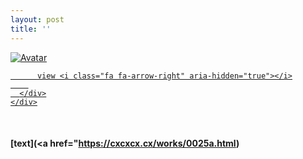 ```yaml
---
layout: post
title: ''
---
```


<p class="imglist">

<div class="image-container">
  <a href="https://pic.imgdb.cn/item/5ed4bd0cc2a9a83be5e0b29d.jpg"  data-fancybox="images">
    <img src="https://pic.imgdb.cn/item/5ed4bd0cc2a9a83be5e0b29d.jpg" alt="Avatar" class="image" />
    <div class="overlay">
      <div class="text">
        
          view <i class="fa fa-arrow-right" aria-hidden="true"></i>
        
      </div>
    </div>
  </a>
</div>









<a href="https://pic.imgdb.cn/item/5ed4bd0cc2a9a83be5e0b2a1.jpg" data-fancybox="images"><img src="" /></a>
<a href="https://pic.imgdb.cn/item/5ed4bd0cc2a9a83be5e0b2a6.jpg" data-fancybox="images"><img src="" /></a>
<a href="https://pic.imgdb.cn/item/5ed4bd0cc2a9a83be5e0b2aa.jpg" data-fancybox="images"><img src="" /></a>
<a href="https://pic.imgdb.cn/item/5ed4bd0cc2a9a83be5e0b2ae.jpg" data-fancybox="images"><img src="" /></a>
<a href="https://pic.imgdb.cn/item/5ed4bd0cc2a9a83be5e0b2b2.jpg" data-fancybox="images"><img src="" /></a>
<a href="https://pic.imgdb.cn/item/5ed4bd0cc2a9a83be5e0b2b6.jpg" data-fancybox="images"><img src="" /></a>
<a href="https://pic.imgdb.cn/item/5ed4bd0cc2a9a83be5e0b2bc.jpg" data-fancybox="images"><img src="" /></a>
<a href="https://pic.imgdb.cn/item/5ed4bd0cc2a9a83be5e0b2be.jpg" data-fancybox="images"><img src="" /></a>
<a href="https://pic.imgdb.cn/item/5ed4bd0cc2a9a83be5e0b2c0.jpg" data-fancybox="images"><img src="" /></a>
<a href="https://pic.imgdb.cn/item/5ed4bd0cc2a9a83be5e0b2c5.jpg" data-fancybox="images"><img src="" /></a>
<a href="https://pic.imgdb.cn/item/5ed4bd0cc2a9a83be5e0b2cc.jpg" data-fancybox="images"><img src="" /></a>
<a href="https://pic.imgdb.cn/item/5ed4bd0cc2a9a83be5e0b2d0.jpg" data-fancybox="images"><img src="" /></a>
<a href="https://pic.imgdb.cn/item/5ed4bd0cc2a9a83be5e0b2d3.jpg" data-fancybox="images"><img src="" /></a>
<a href="https://pic.imgdb.cn/item/5ed4bd0cc2a9a83be5e0b2da.jpg" data-fancybox="images"><img src="" /></a>
<a href="https://pic.imgdb.cn/item/5ed4bd0cc2a9a83be5e0b2de.jpg" data-fancybox="images"><img src="" /></a>
<a href="https://pic.imgdb.cn/item/5ed4bd0cc2a9a83be5e0b2e7.jpg" data-fancybox="images"><img src="" /></a>
<a href="https://pic.imgdb.cn/item/5ed4bd0cc2a9a83be5e0b2ec.jpg" data-fancybox="images"><img src="" /></a>
<a href="https://pic.imgdb.cn/item/5ed4bd0cc2a9a83be5e0b2f1.jpg" data-fancybox="images"><img src="" /></a>
<a href="https://pic.imgdb.cn/item/5ed4bd0cc2a9a83be5e0b2f5.jpg" data-fancybox="images"><img src="" /></a>
<a href="https://pic.imgdb.cn/item/5ed4bd0cc2a9a83be5e0b2fb.jpg" data-fancybox="images"><img src="" /></a>
<a href="https://pic.imgdb.cn/item/5ed4bd0cc2a9a83be5e0b2ff.jpg" data-fancybox="images"><img src="" /></a>
<a href="https://pic.imgdb.cn/item/5ed4bd0cc2a9a83be5e0b302.jpg" data-fancybox="images"><img src="" /></a>
<a href="https://pic.imgdb.cn/item/5ed4bd0cc2a9a83be5e0b305.jpg" data-fancybox="images"><img src="" /></a>
<a href="https://pic.imgdb.cn/item/5ed4bd0cc2a9a83be5e0b30b.jpg" data-fancybox="images"><img src="" /></a>
<a href="https://pic.imgdb.cn/item/5ed4bd45c2a9a83be5e0e900.jpg" data-fancybox="images"><img src="" /></a>
<a href="https://pic.imgdb.cn/item/5ed4bd45c2a9a83be5e0e903.jpg" data-fancybox="images"><img src="" /></a>
<a href="https://pic.imgdb.cn/item/5ed4bd45c2a9a83be5e0e908.jpg" data-fancybox="images"><img src="" /></a>
<a href="https://pic.imgdb.cn/item/5ed4bd45c2a9a83be5e0e90d.jpg" data-fancybox="images"><img src="" /></a>
<a href="https://pic.imgdb.cn/item/5ed4bd45c2a9a83be5e0e911.jpg" data-fancybox="images"><img src="" /></a>
<a href="https://pic.imgdb.cn/item/5ed4bd45c2a9a83be5e0e914.jpg" data-fancybox="images"><img src="" /></a>
<a href="https://pic.imgdb.cn/item/5ed4bd45c2a9a83be5e0e91a.jpg" data-fancybox="images"><img src="" /></a>
<a href="https://pic.imgdb.cn/item/5ed4bd45c2a9a83be5e0e920.jpg" data-fancybox="images"><img src="" /></a>
<a href="https://pic.imgdb.cn/item/5ed4bd45c2a9a83be5e0e924.jpg" data-fancybox="images"><img src="" /></a>
<a href="https://pic.imgdb.cn/item/5ed4bd45c2a9a83be5e0e928.jpg" data-fancybox="images"><img src="" /></a>
<a href="https://pic.imgdb.cn/item/5ed4bd45c2a9a83be5e0e92b.jpg" data-fancybox="images"><img src="" /></a>
<a href="https://pic.imgdb.cn/item/5ed4bd45c2a9a83be5e0e934.jpg" data-fancybox="images"><img src="" /></a>
<a href="https://pic.imgdb.cn/item/5ed4bd45c2a9a83be5e0e93d.jpg" data-fancybox="images"><img src="" /></a>
<a href="https://pic.imgdb.cn/item/5ed4bd45c2a9a83be5e0e941.jpg" data-fancybox="images"><img src="" /></a>
<a href="https://pic.imgdb.cn/item/5ed4bd45c2a9a83be5e0e945.jpg" data-fancybox="images"><img src="" /></a>
<a href="https://pic.imgdb.cn/item/5ed4bd45c2a9a83be5e0e94a.jpg" data-fancybox="images"><img src="" /></a>
<a href="https://pic.imgdb.cn/item/5ed4bd45c2a9a83be5e0e94e.jpg" data-fancybox="images"><img src="" /></a>
<a href="https://pic.imgdb.cn/item/5ed4bd45c2a9a83be5e0e952.jpg" data-fancybox="images"><img src="" /></a>
<a href="https://pic.imgdb.cn/item/5ed4bd45c2a9a83be5e0e956.jpg" data-fancybox="images"><img src="" /></a>
<a href="https://pic.imgdb.cn/item/5ed4bd45c2a9a83be5e0e95c.jpg" data-fancybox="images"><img src="" /></a>
<a href="https://pic.imgdb.cn/item/5ed4bd45c2a9a83be5e0e963.jpg" data-fancybox="images"><img src="" /></a>
<a href="https://pic.imgdb.cn/item/5ed4bd45c2a9a83be5e0e967.jpg" data-fancybox="images"><img src="" /></a>
<a href="https://pic.imgdb.cn/item/5ed4bd45c2a9a83be5e0e96b.jpg" data-fancybox="images"><img src="" /></a>
<a href="https://pic.imgdb.cn/item/5ed4bd45c2a9a83be5e0e96e.jpg" data-fancybox="images"><img src="" /></a>
<a href="https://pic.imgdb.cn/item/5ed4bd45c2a9a83be5e0e973.jpg" data-fancybox="images"><img src="" /></a>
<a href="https://pic.imgdb.cn/item/5ed4bd6ec2a9a83be5e11165.jpg" data-fancybox="images"><img src="" /></a>
<a href="https://pic.imgdb.cn/item/5ed4bd6ec2a9a83be5e1116a.jpg" data-fancybox="images"><img src="" /></a>
<a href="https://pic.imgdb.cn/item/5ed4bd6ec2a9a83be5e1116e.jpg" data-fancybox="images"><img src="" /></a>
<a href="https://pic.imgdb.cn/item/5ed4bd6ec2a9a83be5e11170.jpg" data-fancybox="images"><img src="" /></a>
<a href="https://pic.imgdb.cn/item/5ed4bd6ec2a9a83be5e11175.jpg" data-fancybox="images"><img src="" /></a>
<a href="https://pic.imgdb.cn/item/5ed4bd6ec2a9a83be5e11178.jpg" data-fancybox="images"><img src="" /></a>
<a href="https://pic.imgdb.cn/item/5ed4bd6ec2a9a83be5e1117b.jpg" data-fancybox="images"><img src="" /></a>
<a href="https://pic.imgdb.cn/item/5ed4bd6ec2a9a83be5e1117e.jpg" data-fancybox="images"><img src="" /></a>
<a href="https://pic.imgdb.cn/item/5ed4bd6ec2a9a83be5e11182.jpg" data-fancybox="images"><img src="" /></a>
<a href="https://pic.imgdb.cn/item/5ed4bd6ec2a9a83be5e11187.jpg" data-fancybox="images"><img src="" /></a>
<a href="https://pic.imgdb.cn/item/5ed4bd6ec2a9a83be5e1118a.jpg" data-fancybox="images"><img src="" /></a>
<a href="https://pic.imgdb.cn/item/5ed4bd6ec2a9a83be5e1118d.jpg" data-fancybox="images"><img src="" /></a>
<a href="https://pic.imgdb.cn/item/5ed4bd6ec2a9a83be5e11195.jpg" data-fancybox="images"><img src="" /></a>
<a href="https://pic.imgdb.cn/item/5ed4bd6ec2a9a83be5e1119a.jpg" data-fancybox="images"><img src="" /></a>
<a href="https://pic.imgdb.cn/item/5ed4bd6ec2a9a83be5e111a2.jpg" data-fancybox="images"><img src="" /></a>
<a href="https://pic.imgdb.cn/item/5ed4bd6ec2a9a83be5e111a5.jpg" data-fancybox="images"><img src="" /></a>
<a href="https://pic.imgdb.cn/item/5ed4bd6ec2a9a83be5e111a8.jpg" data-fancybox="images"><img src="" /></a>
<a href="https://pic.imgdb.cn/item/5ed4bd6ec2a9a83be5e111b1.jpg" data-fancybox="images"><img src="" /></a>
<a href="https://pic.imgdb.cn/item/5ed4bd6ec2a9a83be5e111b6.jpg" data-fancybox="images"><img src="" /></a>
<a href="https://pic.imgdb.cn/item/5ed4bd6ec2a9a83be5e111b9.jpg" data-fancybox="images"><img src="" /></a>
<a href="https://pic.imgdb.cn/item/5ed4bd6ec2a9a83be5e111bd.jpg" data-fancybox="images"><img src="" /></a>
<a href="https://pic.imgdb.cn/item/5ed4bd6ec2a9a83be5e111c1.jpg" data-fancybox="images"><img src="" /></a>
<a href="https://pic.imgdb.cn/item/5ed4bd6ec2a9a83be5e111c7.jpg" data-fancybox="images"><img src="" /></a>
<a href="https://pic.imgdb.cn/item/5ed4bd6ec2a9a83be5e111ca.jpg" data-fancybox="images"><img src="" /></a>
<a href="https://pic.imgdb.cn/item/5ed4bd6ec2a9a83be5e111cd.jpg" data-fancybox="images"><img src="" /></a>
<a href="https://pic.imgdb.cn/item/5ed4bd98c2a9a83be5e13cf6.jpg" data-fancybox="images"><img src="" /></a>
<a href="https://pic.imgdb.cn/item/5ed4bd98c2a9a83be5e13cfd.jpg" data-fancybox="images"><img src="" /></a>
<a href="https://pic.imgdb.cn/item/5ed4bd98c2a9a83be5e13cff.jpg" data-fancybox="images"><img src="" /></a>
<a href="https://pic.imgdb.cn/item/5ed4bd98c2a9a83be5e13d04.jpg" data-fancybox="images"><img src="" /></a>
<a href="https://pic.imgdb.cn/item/5ed4bd98c2a9a83be5e13d08.jpg" data-fancybox="images"><img src="" /></a>
<a href="https://pic.imgdb.cn/item/5ed4bd98c2a9a83be5e13d0f.jpg" data-fancybox="images"><img src="" /></a>
<a href="https://pic.imgdb.cn/item/5ed4bd98c2a9a83be5e13d14.jpg" data-fancybox="images"><img src="" /></a>
<a href="https://pic.imgdb.cn/item/5ed4bd98c2a9a83be5e13d18.jpg" data-fancybox="images"><img src="" /></a>
<a href="https://pic.imgdb.cn/item/5ed4bd98c2a9a83be5e13d20.jpg" data-fancybox="images"><img src="" /></a>
<a href="https://pic.imgdb.cn/item/5ed4bd98c2a9a83be5e13d23.jpg" data-fancybox="images"><img src="" /></a>
<a href="https://pic.imgdb.cn/item/5ed4bd98c2a9a83be5e13d28.jpg" data-fancybox="images"><img src="" /></a>
<a href="https://pic.imgdb.cn/item/5ed4bd98c2a9a83be5e13d2d.jpg" data-fancybox="images"><img src="" /></a>
<a href="https://pic.imgdb.cn/item/5ed4bd98c2a9a83be5e13d31.jpg" data-fancybox="images"><img src="" /></a>
<a href="https://pic.imgdb.cn/item/5ed4bd98c2a9a83be5e13d36.jpg" data-fancybox="images"><img src="" /></a>
<a href="https://pic.imgdb.cn/item/5ed4bd98c2a9a83be5e13d3b.jpg" data-fancybox="images"><img src="" /></a>
<a href="https://pic.imgdb.cn/item/5ed4bd98c2a9a83be5e13d3e.jpg" data-fancybox="images"><img src="" /></a>
<a href="https://pic.imgdb.cn/item/5ed4bd98c2a9a83be5e13d41.jpg" data-fancybox="images"><img src="" /></a>
<a href="https://pic.imgdb.cn/item/5ed4bd98c2a9a83be5e13d45.jpg" data-fancybox="images"><img src="" /></a>
<a href="https://pic.imgdb.cn/item/5ed4bd98c2a9a83be5e13d4b.jpg" data-fancybox="images"><img src="" /></a>
<a href="https://pic.imgdb.cn/item/5ed4bd98c2a9a83be5e13d4f.jpg" data-fancybox="images"><img src="" /></a>
<a href="https://pic.imgdb.cn/item/5ed4bd98c2a9a83be5e13d52.jpg" data-fancybox="images"><img src="" /></a>
<a href="https://pic.imgdb.cn/item/5ed4bd98c2a9a83be5e13d56.jpg" data-fancybox="images"><img src="" /></a>
<a href="https://pic.imgdb.cn/item/5ed4bd98c2a9a83be5e13d5b.jpg" data-fancybox="images"><img src="" /></a>
<a href="https://pic.imgdb.cn/item/5ed4bd98c2a9a83be5e13d60.jpg" data-fancybox="images"><img src="" /></a>
<a href="https://pic.imgdb.cn/item/5ed4bd98c2a9a83be5e13d66.jpg" data-fancybox="images"><img src="" /></a>
<a href="https://pic.imgdb.cn/item/5ed4bdb1c2a9a83be5e15c34.jpg" data-fancybox="images"><img src="" /></a>
<a href="https://pic.imgdb.cn/item/5ed4bdb1c2a9a83be5e15c39.jpg" data-fancybox="images"><img src="" /></a>
<a href="https://pic.imgdb.cn/item/5ed4bdb1c2a9a83be5e15c3c.jpg" data-fancybox="images"><img src="" /></a>
<a href="https://pic.imgdb.cn/item/5ed4bdb1c2a9a83be5e15c43.jpg" data-fancybox="images"><img src="" /></a>
<a href="https://pic.imgdb.cn/item/5ed4bdb1c2a9a83be5e15c46.jpg" data-fancybox="images"><img src="" /></a>
<a href="https://pic.imgdb.cn/item/5ed4bdb1c2a9a83be5e15c4d.jpg" data-fancybox="images"><img src="" /></a>
<a href="https://pic.imgdb.cn/item/5ed4bdb1c2a9a83be5e15c52.jpg" data-fancybox="images"><img src="" /></a>
<a href="https://pic.imgdb.cn/item/5ed4bdb1c2a9a83be5e15c55.jpg" data-fancybox="images"><img src="" /></a>
<a href="https://pic.imgdb.cn/item/5ed4bdb1c2a9a83be5e15c5b.jpg" data-fancybox="images"><img src="" /></a>
<a href="https://pic.imgdb.cn/item/5ed4bdb1c2a9a83be5e15c5f.jpg" data-fancybox="images"><img src="" /></a>


</p>


#### [text](<a href="https://cxcxcx.cx/works/0025a.html)
